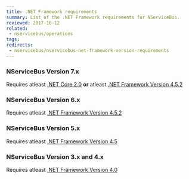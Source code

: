 ```yaml
---
title: .NET Framework requirements
summary: List of the .NET Framework requirements for NServiceBus.
reviewed: 2017-10-12
related:
 - nservicebus/operations
tags:
redirects:
 - nservicebus/nservicebus-net-framework-version-requirements
---
```


### NServiceBus Version 7.x

Requires atleast [.NET Core 2.0](https://www.microsoft.com/net/core/) **or** atleast [.NET Framework Version 4.5.2](https://www.microsoft.com/en-au/download/details.aspx?id=42642)


### NServiceBus Version 6.x

Requires atleast [.NET Framework Version 4.5.2](https://www.microsoft.com/en-au/download/details.aspx?id=17851)


### NServiceBus Version 5.x

Requires atleast [.NET Framework Version 4.5](https://www.microsoft.com/en-au/download/details.aspx?id=30653)


### NServiceBus Version 3.x and 4.x

Requires atleast [.NET Framework Version 4.0](https://www.microsoft.com/en-au/download/details.aspx?id=17851)
